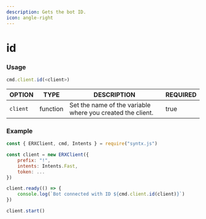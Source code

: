 ```yaml
---
description: Gets the bot ID.
icon: angle-right
---
```


# id

### Usage

```javascript
cmd.client.id(<client>)
```



| OPTION   | TYPE     | DESCRIPTION                                                | REQUIRED |
| -------- | -------- | ---------------------------------------------------------- | -------- |
| `client` | function | Set the name of the variable where you created the client. | true     |

### Example

```javascript
const { ERXClient, cmd, Intents } = require("syntx.js")

const client = new ERXClient({
    prefix: "!",
    intents: Intents.Fast,
    token: ...
})

client.ready(() => {
    console.log(`Bot connected with ID ${cmd.client.id(client)}`)
})

client.start()
```
